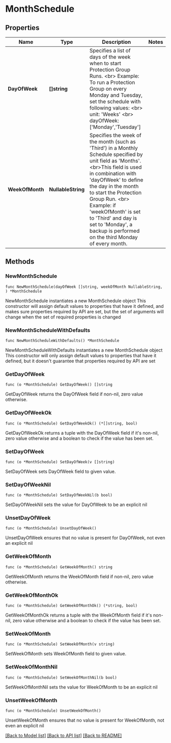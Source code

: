 # MonthSchedule

## Properties

Name | Type | Description | Notes
------------ | ------------- | ------------- | -------------
**DayOfWeek** | **[]string** | Specifies a list of days of the week when to start Protection Group Runs. &lt;br&gt; Example: To run a Protection Group on every Monday and Tuesday, set the schedule with following values: &lt;br&gt;  unit: &#39;Weeks&#39; &lt;br&gt;  dayOfWeek: [&#39;Monday&#39;,&#39;Tuesday&#39;] | 
**WeekOfMonth** | **NullableString** | Specifies the week of the month (such as &#39;Third&#39;) in a Monthly Schedule specified by unit field as &#39;Months&#39;. &lt;br&gt;This field is used in combination with &#39;dayOfWeek&#39; to define the day in the month to start the Protection Group Run. &lt;br&gt; Example: if &#39;weekOfMonth&#39; is set to &#39;Third&#39; and day is set to &#39;Monday&#39;, a backup is performed on the third Monday of every month. | 

## Methods

### NewMonthSchedule

`func NewMonthSchedule(dayOfWeek []string, weekOfMonth NullableString, ) *MonthSchedule`

NewMonthSchedule instantiates a new MonthSchedule object
This constructor will assign default values to properties that have it defined,
and makes sure properties required by API are set, but the set of arguments
will change when the set of required properties is changed

### NewMonthScheduleWithDefaults

`func NewMonthScheduleWithDefaults() *MonthSchedule`

NewMonthScheduleWithDefaults instantiates a new MonthSchedule object
This constructor will only assign default values to properties that have it defined,
but it doesn't guarantee that properties required by API are set

### GetDayOfWeek

`func (o *MonthSchedule) GetDayOfWeek() []string`

GetDayOfWeek returns the DayOfWeek field if non-nil, zero value otherwise.

### GetDayOfWeekOk

`func (o *MonthSchedule) GetDayOfWeekOk() (*[]string, bool)`

GetDayOfWeekOk returns a tuple with the DayOfWeek field if it's non-nil, zero value otherwise
and a boolean to check if the value has been set.

### SetDayOfWeek

`func (o *MonthSchedule) SetDayOfWeek(v []string)`

SetDayOfWeek sets DayOfWeek field to given value.


### SetDayOfWeekNil

`func (o *MonthSchedule) SetDayOfWeekNil(b bool)`

 SetDayOfWeekNil sets the value for DayOfWeek to be an explicit nil

### UnsetDayOfWeek
`func (o *MonthSchedule) UnsetDayOfWeek()`

UnsetDayOfWeek ensures that no value is present for DayOfWeek, not even an explicit nil
### GetWeekOfMonth

`func (o *MonthSchedule) GetWeekOfMonth() string`

GetWeekOfMonth returns the WeekOfMonth field if non-nil, zero value otherwise.

### GetWeekOfMonthOk

`func (o *MonthSchedule) GetWeekOfMonthOk() (*string, bool)`

GetWeekOfMonthOk returns a tuple with the WeekOfMonth field if it's non-nil, zero value otherwise
and a boolean to check if the value has been set.

### SetWeekOfMonth

`func (o *MonthSchedule) SetWeekOfMonth(v string)`

SetWeekOfMonth sets WeekOfMonth field to given value.


### SetWeekOfMonthNil

`func (o *MonthSchedule) SetWeekOfMonthNil(b bool)`

 SetWeekOfMonthNil sets the value for WeekOfMonth to be an explicit nil

### UnsetWeekOfMonth
`func (o *MonthSchedule) UnsetWeekOfMonth()`

UnsetWeekOfMonth ensures that no value is present for WeekOfMonth, not even an explicit nil

[[Back to Model list]](../README.md#documentation-for-models) [[Back to API list]](../README.md#documentation-for-api-endpoints) [[Back to README]](../README.md)


